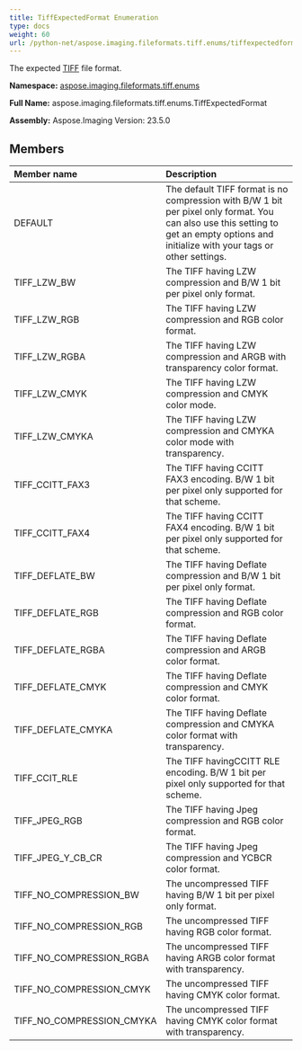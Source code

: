 ```yaml
---
title: TiffExpectedFormat Enumeration
type: docs
weight: 60
url: /python-net/aspose.imaging.fileformats.tiff.enums/tiffexpectedformat/
---
```


The expected [TIFF](/imaging/python-net/aspose.imaging/fileformat/) file format.

**Namespace:** [aspose.imaging.fileformats.tiff.enums](/imaging/python-net/aspose.imaging.fileformats.tiff.enums/)

**Full Name:** aspose.imaging.fileformats.tiff.enums.TiffExpectedFormat

**Assembly:**  Aspose.Imaging Version: 23.5.0

## **Members**
|**Member name**|**Description**|
| :- | :- |
|DEFAULT|The default TIFF format is no compression with B/W 1 bit per pixel only format. You can also use this setting to get an empty options and initialize with your tags or other settings.|
|TIFF_LZW_BW|The TIFF having LZW compression and B/W 1 bit per pixel only format.|
|TIFF_LZW_RGB|The TIFF having LZW compression and RGB color format.|
|TIFF_LZW_RGBA|The TIFF having LZW compression and ARGB with transparency color format.|
|TIFF_LZW_CMYK|The TIFF having LZW compression and CMYK color mode.|
|TIFF_LZW_CMYKA|The TIFF having LZW compression and CMYKA color mode with transparency.|
|TIFF_CCITT_FAX3|The TIFF having CCITT FAX3 encoding. B/W 1 bit per pixel only supported for that scheme.|
|TIFF_CCITT_FAX4|The TIFF having CCITT FAX4 encoding. B/W 1 bit per pixel only supported for that scheme.|
|TIFF_DEFLATE_BW|The TIFF having Deflate compression and B/W 1 bit per pixel only format.|
|TIFF_DEFLATE_RGB|The TIFF having Deflate compression and RGB color format.|
|TIFF_DEFLATE_RGBA|The TIFF having Deflate compression and ARGB color format.|
|TIFF_DEFLATE_CMYK|The TIFF having Deflate compression and CMYK color format.|
|TIFF_DEFLATE_CMYKA|The TIFF having Deflate compression and CMYKA color format with transparency.|
|TIFF_CCIT_RLE|The TIFF havingCCITT RLE encoding. B/W 1 bit per pixel only supported for that scheme.|
|TIFF_JPEG_RGB|The TIFF having Jpeg compression and RGB color format.|
|TIFF_JPEG_Y_CB_CR|The TIFF having Jpeg compression and YCBCR color format.|
|TIFF_NO_COMPRESSION_BW|The uncompressed TIFF having B/W 1 bit per pixel only format.|
|TIFF_NO_COMPRESSION_RGB|The uncompressed TIFF having RGB color format.|
|TIFF_NO_COMPRESSION_RGBA|The uncompressed TIFF having ARGB color format with transparency.|
|TIFF_NO_COMPRESSION_CMYK|The uncompressed TIFF having CMYK color format.|
|TIFF_NO_COMPRESSION_CMYKA|The uncompressed TIFF having CMYK color format with transparency.|
